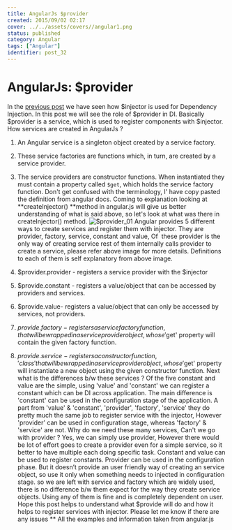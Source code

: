 ```yaml
---
title: AngularJs $provider
created: 2015/09/02 02:17
cover: ../../assets/covers//angular1.png
status: published
category: Angular
tags: ["Angular"]
identifier: post_32
---
```


# AngularJs: $provider

In the [previous post](https://techanand.wordpress.com/2015/09/01/angularjs-notes-understand-di-injector/) we have seen how $injector is used for Dependency Injection. In this post we will see the role of $provider in DI. Basically $provider is a service, which is used to register components with $injector. How services are created in AngularJs ? 

  1. An Angular service is a singleton object created by a service factory.
  2. These service factories are functions which, in turn, are created by a service provider.
  3. The service providers are constructor functions. When instantiated they must contain a property called `$get`, which holds the service factory function.
Don't get confused with the terminology, I' have copy pasted the definition from angular docs. Coming to explanation looking at **createInjector() **method in angular.js will give us better understanding of what is said above, so let's look at what was there in createInjector() method. ![$provider_01](https://techanand.files.wordpress.com/2015/09/provider_011.jpg) Angular provides 5 different ways to create services and register them with injector. They are provider, factory, service, constant and value, Of  these provider is the only way of creating service rest of them internally calls provider to create a service, please refer above image for more details. Definitions to each of them is self explanatory from above image. 

  1. $provider.provider - registers a service provider with the $injector
  2. $provide.constant - registers a value/object that can be accessed by providers and services.
  3. $provide.value- registers a value/object that can only be accessed by services, not providers.
  4. $provide.factory - registers a service factory function, that will be wrapped in a service provider object, whose '$get' property will contain the given factory function.
  5. $provide.service - registers a constructor function, 'class' that will be wrapped in a service provider object, whose '$get' property will instantiate a new object using the given constructor function.
Next what is the differences b/w these services ? Of the five constant and value are the simple, using 'value' and 'constant' we can register a constant which can be DI across application. The main difference is 'constant' can be used in the configuration stage of the application. A part from 'value' & 'constant', 'provider', 'factory', 'service' they do pretty much the same job to register service with the injector, However 'provider' can be used in configuration stage, whereas 'factory' & 'service' are not. Why do we need these many services, Can't we go with provider ? Yes, we can simply use provider, However there would be lot of effort goes to create a provider even for a simple service, so it better to have multiple each doing specific task. Constant and value can be used to register constants. Provider can be used in the configuration phase. But it doesn’t provide an user friendly way of creating an service object, so use it only when something needs to injected in configuration stage. so we are left with service and factory which are widely used, there is no difference b/w them expect for the way they create service objects. Using any of them is fine and is completely dependent on user. Hope this post helps to understand what $provide will do and how it helps to register services with injector. Please let me know if there are any issues ** All the examples and information taken from angular.js